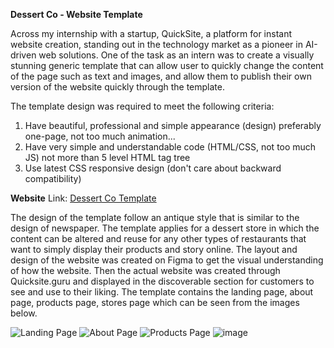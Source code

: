 **Dessert Co - Website Template**

Across my internship with a startup, QuickSite, a platform for instant website creation, standing out in the
technology market as a pioneer in AI-driven web solutions. One of the task as an intern was to create a 
visually stunning generic template that can allow user to quickly change the content of the page such as
text and images, and allow them to publish their own version of the website quickly through the template.

The template design was required to meet the following criteria:
1. Have beautiful, professional and simple appearance (design) preferably one-page, not too much animation...
2. Have very simple and understandable code (HTML/CSS, not too much JS) not more than 5 level HTML tag tree
3. Use latest CSS responsive design (don't care about backward compatibility)

**Website**
Link: [Dessert Co Template]([https://koicorner.art/](http://anai-9atmfta1xwyli1hklmwd.s3-website-ap-southeast-2.amazonaws.com/index.html))

The design of the template follow an antique style that is similar to the design of newspaper. The template
applies for a dessert store in which the content can be altered and reuse for any other types of restaurants
that want to simply display their products and story online. The layout and design of the website was created
on Figma to get the visual understanding of how the website. Then the actual website was created through
Quicksite.guru and displayed in the discoverable section for customers to see and use to their liking. The 
template contains the landing page, about page, products page, stores page which can be 
seen from the images below.

![Landing Page](https://github.com/viet-doan/dessert_co/assets/136438459/85e6d8a8-0b1e-4ff2-8bb7-abb16b8b5685)
![About Page](https://github.com/viet-doan/dessert_co/assets/136438459/cac15feb-0ad0-482f-aee2-8821be542189)
![Products Page](https://github.com/viet-doan/dessert_co/assets/136438459/549d89e5-a78f-47d6-8ca1-7bf2d895bdf8)
![image](https://github.com/viet-doan/dessert_co/assets/136438459/c247492a-d0e0-45fb-9ef1-3d40c427bdd7)
